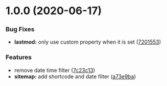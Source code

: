 # 1.0.0 (2020-06-17)


### Bug Fixes

* **lastmod:** only use custom property when it is set ([7201553](https://github.com/Quasibit/eleventy-plugin-sitemap/commit/7201553738df784cf77032d1038a1f451efa05e8))


### Features

* remove date time filter ([7c23c13](https://github.com/Quasibit/eleventy-plugin-sitemap/commit/7c23c13b92cd22af2d2f555ac0e72afef37c4397))
* **sitemap:** add shortcode and date filter ([a73e9ba](https://github.com/Quasibit/eleventy-plugin-sitemap/commit/a73e9bab68f189db9b0f853f45f41e462668b44b))
